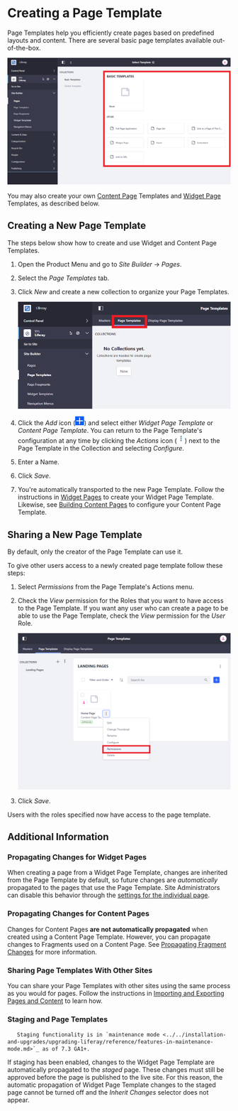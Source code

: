 # Creating a Page Template

Page Templates help you efficiently create pages based on predefined layouts and content. There are several basic page templates available out-of-the-box.

![Basic Page Templates are available.](./creating-a-page-template/images/01.png)

You may also create your own [Content Page](../building-and-managing-content-pages/building-content-pages.md) Templates and [Widget Page](../understanding-pages/understanding-pages.md#widget-pages) Templates, as described below.

## Creating a New Page Template

The steps below show how to create and use Widget and Content Page Templates.

1. Open the Product Menu and go to _Site Builder_ &rarr; _Pages_.

1. Select the _Page Templates_ tab.

1. Click _New_ and create a new collection to organize your Page Templates.

    ![Creating a new Page Template Collection.](./creating-a-page-template/images/02.png)

1. Click the _Add_ icon (![Add Page Template](../../../images/icon-add.png)) and select either _Widget Page Template_ or _Content Page Template_. You can return to the Page Template's configuration at any time by clicking the _Actions_ icon (![Actions](../../../images/icon-actions.png)) next to the Page Template in the Collection and selecting _Configure_.

1. Enter a Name.

1. Click _Save_.

1. You're automatically transported to the new Page Template. Follow the instructions in [Widget Pages](../understanding-pages/understanding-pages.md#widget-pages) to create your Widget Page Template. Likewise, see [Building Content Pages](../building-and-managing-content-pages/building-content-pages.md) to configure your Content Page Template.

## Sharing a New Page Template

By default, only the creator of the Page Template can use it.

To give other users access to a newly created page template follow these steps:

1. Select _Permissions_ from the Page Template's Actions menu.
1. Check the _View_ permission for the Roles that you want to have access to the Page Template. If you want any user who can create a page to be able to use the Page Template, check the _View_ permission for the _User_ Role.

    ![Configuring permissions for a page template to allow other users access.](./creating-a-page-template/images/03.png)

1. Click _Save_.

Users with the roles specified now have access to the page template.

## Additional Information

### Propagating Changes for Widget Pages

When creating a page from a Widget Page Template, changes are inherited from the Page Template by default, so future changes are _automatically_ propagated to the pages that use the Page Template. Site Administrators can disable this behavior through the [settings for the individual page](../page-settings/configuring-individual-pages.md#general).

### Propagating Changes for Content Pages

Changes for Content Pages **are not automatically propagated** when created using a Content Page Template. However, you can propagate changes to Fragments used on a Content Page. See [Propagating Fragment Changes](../../displaying-content/using-fragments/propagating-page-fragment-changes.md) for more information.

### Sharing Page Templates With Other Sites

You can share your Page Templates with other sites using the same process as you would for pages. Follow the instructions in [Importing and Exporting Pages and Content](../../building-sites/importing-exporting-pages-and-content.md) to learn how.

### Staging and Page Templates

```important::
   Staging functionality is in `maintenance mode <../../installation-and-upgrades/upgrading-liferay/reference/features-in-maintenance-mode.md>`_ as of 7.3 GA1+.
```

If staging has been enabled, changes to the Widget Page Template are automatically propagated to the _staged_ page. These changes must still be approved before the page is published to the live site. For this reason, the automatic propagation of Widget Page Template changes to the staged page cannot be turned off and the _Inherit Changes_ selector does not appear.
